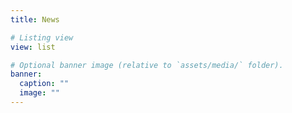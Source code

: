 ```yaml
---
title: News

# Listing view
view: list

# Optional banner image (relative to `assets/media/` folder).
banner:
  caption: ""
  image: ""
---
```

